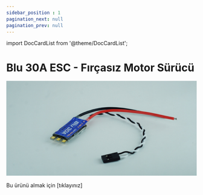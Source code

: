 ```yaml
---
sidebar_position : 1
pagination_next: null
pagination_prev: null
---
```


import DocCardList from '@theme/DocCardList';

# Blu 30A ESC - Fırçasız Motor Sürücü

![Blu Esc](./image/escblu.jpg)



Bu ürünü almak için [tıklayınız]

<DocCardList />